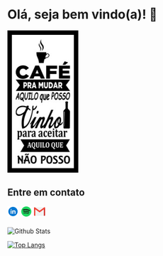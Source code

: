 # **Olá, seja bem vindo(a)!** 👋

<img style="border: 10px solid black" alt="Rauan Ishida Sanfelice | Mail" width="140px" height="300px" src="https://raw.githubusercontent.com/rauanisanfelice/rauanisanfelice/master/img/cafevinho.jpeg" />

## **Entre em contato**

<a href="https://www.linkedin.com/in/rauan-ishida-sanfelice/" target="_blank">
  <img align="left" alt="Rauan Ishida Sanfelice | Spotify" width="25px" height="25px" style="margin-right:5px" src="https://raw.githubusercontent.com/rauanisanfelice/rauanisanfelice/master/img/linkedin.png" />
</a>
<a href="https://open.spotify.com/user/12157945755" target="_blank">
  <img align="left" alt="Rauan Ishida Sanfelice | Spotify" width="25px" height="25px" style="margin-right:5px" src="https://raw.githubusercontent.com/rauanisanfelice/rauanisanfelice/master/img/spotify.png" />
</a>
<a href="mailto:rauan.sanfelice@gmail.com">
  <img align="left" alt="Rauan Ishida Sanfelice | Mail" width="25px" height="25px" src="https://raw.githubusercontent.com/rauanisanfelice/rauanisanfelice/master/img/gmail.png" />
</a><br><br>



![Github Stats](https://github-readme-stats.vercel.app/api?username=rauanisanfelice&count_private=true&hide=issues&show_icons=true&theme=gotham)

[![Top Langs](https://github-readme-stats.vercel.app/api/top-langs/?username=rauanisanfelice&layout=compact&theme=gotham)](https://github.com/anuraghazra/github-readme-stats)
